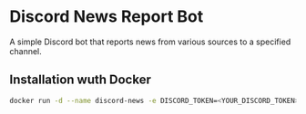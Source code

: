 # Discord News Report Bot

A simple Discord bot that reports news from various sources to a specified channel.

## Installation wuth Docker

```bash
docker run -d --name discord-news -e DISCORD_TOKEN=<YOUR_DISCORD_TOKEN> xnewz/discord-news-report:latest
```